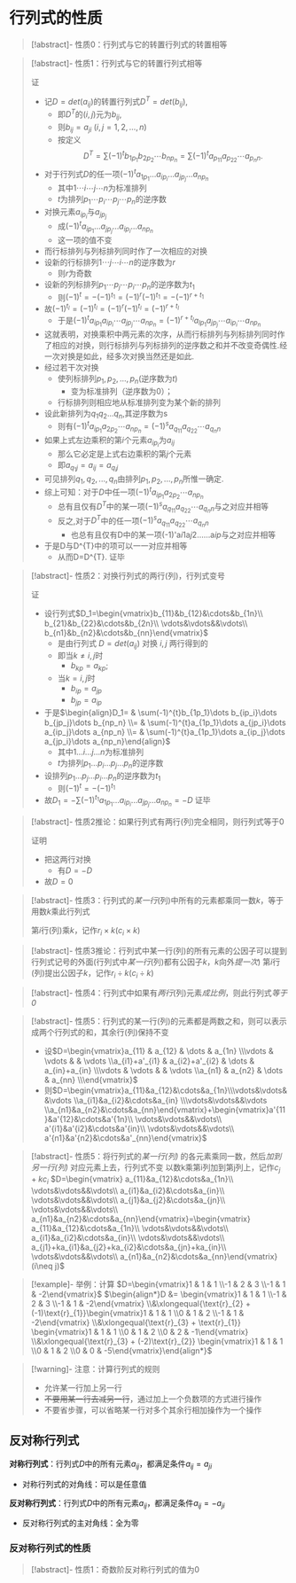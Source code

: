 # 行列式的性质

>[!abstract]- 性质0：行列式与它的转置行列式的转置相等

>[!abstract]- 性质1：行列式与它的转置行列式相等
> 
> 证
> - 记$D=det(a_{ij})$的转置行列式$D^T=det(b_{ij}),$
> 	- 即$D^T$的$(i,j)$元为$b_{ij},$
> 	- 则$b_{ij}=a_{ji}$ $(i,j=1,2,\ldots,n)$
> 	- 按定义  
> $$
> D^T=\sum(-1)^{t}b_{1p_1}b_{2p_2}\cdots b_{np_n}=\sum(-1)^{t}a_{p_11}a_{p_22}\cdots a_{p_nn}.
> $$
> - 对于行列式$D$的任一项$(-1)^{t}a_{1p_1}\dots a_{ip_i}\dots a_{jp_j}\dots a_{np_n}$
> 	- 其中$1\cdots i\cdots j\cdots n$为标准排列
> 	- $t$为排列$p_1\cdots p_i\cdots p_j\cdots p_n$的逆序数
> - 对换元素$a_{ip_i}$与$a_{jp_j}$
> 	- 成$(-1)^{t}a_{ip_1}\dots a_{jp_j}\dots a_{ip_i}\dots a_{np_n}$
> 	- 这一项的值不变
> - 而行标排列与列标排列同时作了一次相应的对换
> - 设新的行标排列$1\cdots j\cdots i\cdots n$的逆序数为$r$
> 	- 则$r$为奇数
> - 设新的列标排列$p_1\cdots p_j\cdots p_i\cdots p_n$的逆序数为$t_{1}$
> 	- 则$(-1)^{t}=-(-1)^{t_{1}}=(-1)^{r}(-1)^{t_{1}}=-(-1)^{r+t_{1}}$
> - 故$(-1)^{t_l}=(-1)^{t_l}=(-1)^{r}(-1)^{t_l}=(-1)^{r+t_l}$
> 	- 于是$(-1)^{t}a_{ip_1}a_{ip_i}\cdots a_{jp_j}\cdots a_{np_n}=(-1)^{r+t_l}a_{lp_1}a_{jp_j}\cdots a_{ip_i}\cdots a_{np_n}$
> - 这就表明，对换乘积中两元素的次序，从而行标排列与列标排列同时作了相应的对换，则行标排列与列标排列的逆序数之和并不改变奇偶性.经一次对换是如此，经多次对换当然还是如此.
> - 经过若干次对换
> 	- 使列标排列$p_1,p_2,...,p_n($逆序数为$t)$
> 		- 变为标准排列（逆序数为0）；
> 	- 行标排列则相应地从标准排列变为某个新的排列
> - 设此新排列为$q_1q_2...q_n$,其逆序数为s
> 	- 则有$(-1)^{t}a_{ip_1}a_{2p_2}\cdots a_{np_n}=(-1)^{s}a_{q_11}a_{q_22}\cdots a_{q_nn}$
>  - 如果上式左边乘积的第$i$个元素$a_{ip_i}$为$a_{ij}$
> 	 - 那么它必定是上式右边乘积的第$j$个元素
> 	 - 即$a_{q_1j}=a_{ij}=a_{q_ij}$
>  - 可见排列$q_1,q_2,...,q_n$由排列$p_1,p_2,...,p_n$所惟一确定.
> - 综上可知：对于$D$中任一项$(-1)^{t}a_{ip_1}a_{2p_2}\cdots a_{np_n}$
> 	- 总有且仅有$D^T$中的某一项$(-1)^{s}a_{q_11}a_{q_22}\cdots a_{q_nn}$与之对应并相等
> 	- 反之,对于$D^T$中的任一项$(-1)^{s}a_{q_11}a_{q_22}\cdots a_{q_nn}$
> 		- 也总有且仅有D中的某一项(-1)'a${i{1} }$a${j{2} }$……a${i{p} }$与之对应并相等
> - 于是D与D^{T}中的项可以一一对应并相等
> 	- 从而D=D^{T}. 证毕
> 

>[!abstract]- 性质2：对换行列式的两行(列)，行列式变号
> 
> 证  
> - 设行列式$D_1=\begin{vmatrix}b_{11}&b_{12}&\cdots&b_{1n}\\ b_{21}&b_{22}&\cdots&b_{2n}\\ \vdots&\vdots&&\vdots\\ b_{n1}&b_{n2}&\cdots&b_{nn}\end{vmatrix}$
> 	- 是由行列式 $D=det(a_{ij})$ 对换 $i,j$ 两行得到的
> 	- 即当$k\neq i,j$时
> 		- $b_{kp}=a_{kp}$;
> 	- 当$k=i,j$时
> 		- $b_{ip}=a_{jp}$
> 		- $b_{jp}=a_{ip}$
> - 于是$\begin{align}D_1= & \sum(-1)^{t}b_{1p_1}\dots b_{ip_i}\dots b_{jp_j}\dots b_{np_n} \\= & \sum(-1)^{t}a_{1p_1}\dots a_{jp_i}\dots a_{ip_j}\dots a_{np_n} \\= & \sum(-1)^{t}a_{1p_1}\dots a_{ip_j}\dots a_{jp_i}\dots a_{np_n}\end{align}$
> 	- 其中$1\dots i\dots j\dots n$为标准排列
> 	- $t$为排列$p_1\dots p_i\dots p_j\dots p_n$的逆序数
> - 设排列$p_1\dots p_j\dots p_i\dots p_n$的逆序数为$t_1$
> 	- 则$(-1)^{t}=-(−1)^{t_1}$
> - 故$D_1=-\sum(-1)^{t_1}a_{1p_1}\dots a_{ip_i}\dots a_{jp_j}\dots a_{np_n} =-D$ 
> 证毕

>[!abstract]- 性质2推论：如果行列式有两行(列)完全相同，则行列式等于0
> 
> 证明
> - 把这两行对换
> 	- 有$D=-D$
> - 故$D=0$

>[!abstract]- 性质3：行列式的*某一行*(列)中所有的元素都乘同一数$k$，等于用数$k$乘此行列式
>
>第$i$行(列)乘$k$，记作$r_{i}\times k$($c_{i}\times k$)

>[!abstract]- 性质3推论：行列式中某一行(列)的所有元素的公因子可以提到行列式记号的外面(行列式中*某一行*(列)都有公因子$k$，$k$向外*提一次*)
>第$i$行(列)提出公因子$k$，记作$r_{i}\div k$($c_{i}\div k$)

>[!abstract]- 性质4：行列式中如果有*两行*(列)元素*成比例*，则此行列式*等于0*

>[!abstract]- 性质5：行列式的某一行(列)的元素都是两数之和，则可以表示成两个行列式的和，其余行(列)保持不变
> - 设$D=\begin{vmatrix}a_{11} & a_{12} & \dots & a_{1n} \\\vdots & \vdots &  & \vdots \\a_{i1}+a'_{i1} & a_{i2}+a'_{i2} & \dots & a_{in}+a_{in} \\\vdots & \vdots &  & \vdots \\a_{n1} & a_{n2} & \dots & a_{nn} \\\end{vmatrix}$
> - 则$D=\begin{vmatrix}a_{11}&a_{12}&\cdots&a_{1n}\\\vdots&\vdots&  &\vdots \\a_{i1}&a_{i2}&\cdots&a_{in} \\\vdots&\vdots&&\vdots \\a_{n1}&a_{n2}&\cdots&a_{nn}\end{vmatrix}+\begin{vmatrix}a'{11}&a'{12}&\cdots&a'{1n}\\ \vdots&\vdots&&\vdots\\ a'{i1}&a'{i2}&\cdots&a'{in}\\ \vdots&\vdots&&\vdots\\ a'{n1}&a'{n2}&\cdots&a'_{nn}\end{vmatrix}$

>[!abstract]- 性质5：将行列式的*某一行(列)* 的各元素乘同一数，然后*加到另一行(列)* 对应元素上去，行列式不变
>以数k乘第i列加到第j列上，记作$c_j+k c_i$
>$D=\begin{vmatrix}  a_{11}&a_{12}&\cdots&a_{1n}\\  \vdots&\vdots&&\vdots\\   a_{i1}&a_{i2}&\cdots&a_{in}\\  \vdots&\vdots&&\vdots\\   a_{j1}&a_{j2}&\cdots&a_{jn}\\  \vdots&\vdots&&\vdots\\   a_{n1}&a_{n2}&\cdots&a_{nn}\end{vmatrix}=\begin{vmatrix}  a_{11}&a_{12}&\cdots&a_{1n}\\  \vdots&\vdots&&\vdots\\   a_{i1}&a_{i2}&\cdots&a_{in}\\  \vdots&\vdots&&\vdots\\   a_{j1}+ka_{i1}&a_{j2}+ka_{i2}&\cdots&a_{jn}+ka_{in}\\  \vdots&\vdots&&\vdots\\   a_{n1}&a_{n2}&\cdots&a_{nn}\end{vmatrix}(i\neq j)$

>[!example]- 举例：计算 $D=\begin{vmatrix}1 & 1 & 1 \\-1 & 2 & 3 \\-1 & 1 & -2\end{vmatrix}$
$\begin{align*}D &= \begin{vmatrix}1 & 1 & 1 \\-1 & 2 & 3 \\-1 & 1 & -2\end{vmatrix} \\&\xlongequal{\text{r}_{2} + (-1)\text{r}_{1}}\begin{vmatrix}1 & 1 & 1 \\0 & 1 & 2 \\-1 & 1 & -2\end{vmatrix} \\&\xlongequal{\text{r}_{3} + \text{r}_{1}} \begin{vmatrix}1 & 1 & 1 \\0 & 1 & 2 \\0 & 2 & -1\end{vmatrix} \\&\xlongequal{\text{r}_{3} + (-2)\text{r}_{2}} \begin{vmatrix}1 & 1 & 1 \\0 & 1 & 2 \\0 & 0 & -5\end{vmatrix}\end{align*}$

>[!warning]- 注意：计算行列式的规则
>- 允许某一行加上另一行
>- ~~不要用某一行去减另一行~~，通过加上一个负数项的方式进行操作
>- 不要省步骤，可以省略某一行对多个其余行相加操作为一个操作


## 反对称行列式

**对称行列式**：行列式$D$中的所有元素$a_{ij}$，都满足条件$a_{ij}=a_{ji}$
- 对称行列式的对角线：可以是任意值

**反对称行列式**：行列式$D$中的所有元素$a_{ij}$，都满足条件$a_{ij}=-a_{ji}$
- 反对称行列式的主对角线：全为零

### 反对称行列式的性质

>[!abstract]- 性质1：奇数阶反对称行列式的值为0

